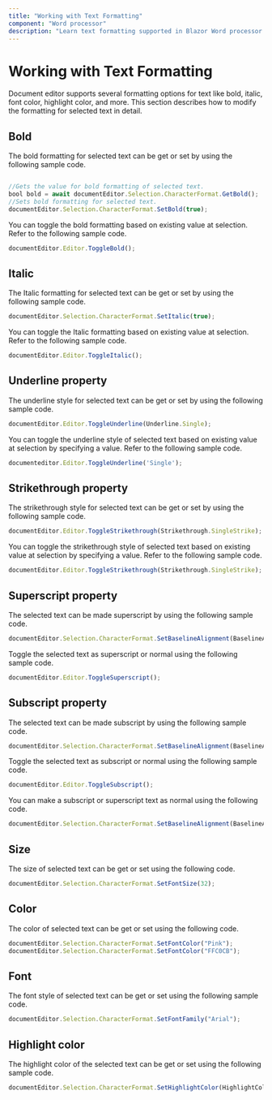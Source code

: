 ```yaml
---
title: "Working with Text Formatting"
component: "Word processor"
description: "Learn text formatting supported in Blazor Word processor and how to apply it for selected contents."
---
```


# Working with Text Formatting

Document editor supports several formatting options for text like bold, italic, font color, highlight color, and more. This section describes how to modify the formatting for selected text in detail.

## Bold

The bold formatting for selected text can be get or set by using the following sample code.

```javascript

//Gets the value for bold formatting of selected text.
bool bold = await documentEditor.Selection.CharacterFormat.GetBold();
//Sets bold formatting for selected text.
documentEditor.Selection.CharacterFormat.SetBold(true);

```

You can toggle the bold formatting based on existing value at selection. Refer to the following sample code.

```javascript
documentEditor.Editor.ToggleBold();
```

## Italic

The Italic formatting for selected text can be get or set by using the following sample code.

```javascript
documentEditor.Selection.CharacterFormat.SetItalic(true);
```

You can toggle the Italic formatting based on existing value at selection. Refer to the following sample code.

```javascript
documentEditor.Editor.ToggleItalic();
```

## Underline property

The underline style for selected text can be get or set by using the following sample code.

```javascript
documentEditor.Editor.ToggleUnderline(Underline.Single);
```

You can toggle the underline style of selected text based on existing value at selection by specifying a value. Refer to the following sample code.

```javascript
documenteditor.Editor.ToggleUnderline('Single');
```

## Strikethrough property

The strikethrough style for selected text can be get or set by using the following sample code.

```javascript
documentEditor.Editor.ToggleStrikethrough(Strikethrough.SingleStrike);
```

You can toggle the strikethrough style of selected text based on existing value at selection by specifying a value. Refer to the following sample code.

```javascript
documentEditor.Editor.ToggleStrikethrough(Strikethrough.SingleStrike);
```

## Superscript property

The selected text can be made superscript by using the following sample code.

```javascript
documentEditor.Selection.CharacterFormat.SetBaselineAlignment(BaselineAlignment.Superscript);
```

Toggle the selected text as superscript or normal using the following sample code.

```javascript
documentEditor.Editor.ToggleSuperscript();
```

## Subscript property

The selected text can be made subscript by using the following sample code.

```javascript
documentEditor.Selection.CharacterFormat.SetBaselineAlignment(BaselineAlignment.Subscript);
```

Toggle the selected text as subscript or normal using the following sample code.

```javascript
documentEditor.Editor.ToggleSubscript();
```

You can make a subscript or superscript text as normal using the following code.

```javascript
documentEditor.Selection.CharacterFormat.SetBaselineAlignment(BaselineAlignment.Normal);
```

## Size

The size of selected text can be get or set using the following code.

```javascript
documentEditor.Selection.CharacterFormat.SetFontSize(32);
```

## Color

The color of selected text can be get or set using the following code.

```javascript
documentEditor.Selection.CharacterFormat.SetFontColor("Pink");
documentEditor.Selection.CharacterFormat.SetFontColor("FFC0CB");
```

## Font

The font style of selected text can be get or set using the following sample code.

```javascript
documentEditor.Selection.CharacterFormat.SetFontFamily("Arial");
```

## Highlight color

The highlight color of the selected text can be get or set using the following sample code.

```javascript
documentEditor.Selection.CharacterFormat.SetHighlightColor(HighlightColor.Pink);
```
